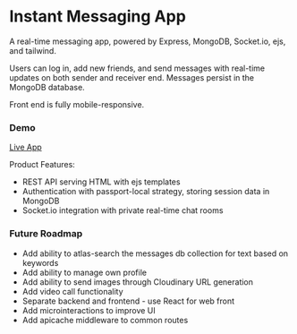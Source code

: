 # Instant Messaging App

A real-time messaging app, powered by Express, MongoDB, Socket.io, ejs, and tailwind.

Users can log in, add new friends, and send messages with real-time updates on both sender and receiver end. Messages persist in the MongoDB database.

Front end is fully mobile-responsive.

### Demo

[Live App](https://message-app-maximilian.fly.dev/)

Product Features:

- REST API serving HTML with ejs templates
- Authentication with passport-local strategy, storing session data in MongoDB
- Socket.io integration with private real-time chat rooms

### Future Roadmap

- Add ability to atlas-search the messages db collection for text based on keywords
- Add ability to manage own profile
- Add ability to send images through Cloudinary URL generation
- Add video call functionality
- Separate backend and frontend - use React for web front
- Add microinteractions to improve UI
- Add apicache middleware to common routes
